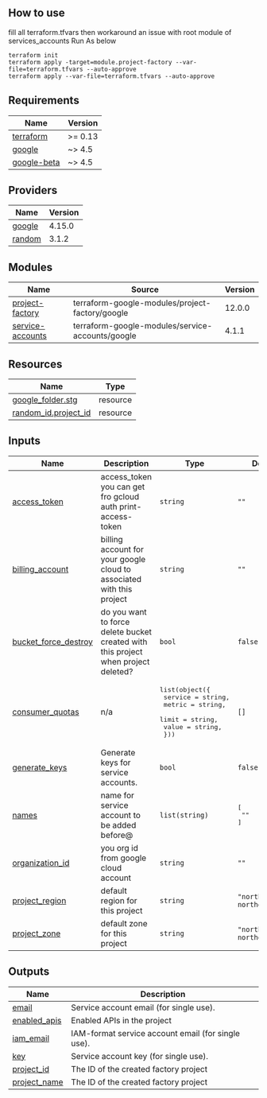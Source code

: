 ## How to use 
fill all terraform.tfvars
then workaround an issue with root module of services_accounts
Run As below
```
terraform init 
terraform apply -target=module.project-factory --var-file=terraform.tfvars --auto-approve
terraform apply --var-file=terraform.tfvars --auto-approve
```

## Requirements

| Name | Version |
|------|---------|
| <a name="requirement_terraform"></a> [terraform](#requirement\_terraform) | >= 0.13 |
| <a name="requirement_google"></a> [google](#requirement\_google) | ~> 4.5 |
| <a name="requirement_google-beta"></a> [google-beta](#requirement\_google-beta) | ~> 4.5 |

## Providers

| Name | Version |
|------|---------|
| <a name="provider_google"></a> [google](#provider\_google) | 4.15.0 |
| <a name="provider_random"></a> [random](#provider\_random) | 3.1.2 |

## Modules

| Name | Source | Version |
|------|--------|---------|
| <a name="module_project-factory"></a> [project-factory](#module\_project-factory) | terraform-google-modules/project-factory/google | 12.0.0 |
| <a name="module_service-accounts"></a> [service-accounts](#module\_service-accounts) | terraform-google-modules/service-accounts/google | 4.1.1 |

## Resources

| Name | Type |
|------|------|
| [google_folder.stg](https://registry.terraform.io/providers/hashicorp/google/latest/docs/resources/folder) | resource |
| [random_id.project_id](https://registry.terraform.io/providers/hashicorp/random/latest/docs/resources/id) | resource |

## Inputs

| Name | Description | Type | Default | Required |
|------|-------------|------|---------|:--------:|
| <a name="input_access_token"></a> [access\_token](#input\_access\_token) | access\_token you can get fro gcloud auth print-access-token | `string` | `""` | no |
| <a name="input_billing_account"></a> [billing\_account](#input\_billing\_account) | billing account for your google cloud to associated with this project | `string` | `""` | no |
| <a name="input_bucket_force_destroy"></a> [bucket\_force\_destroy](#input\_bucket\_force\_destroy) | do you want to force delete bucket created with this project when project deleted? | `bool` | `false` | no |
| <a name="input_consumer_quotas"></a> [consumer\_quotas](#input\_consumer\_quotas) | n/a | <pre>list(object({<br>    service = string,<br>    metric  = string,<br>    limit   = string,<br>    value   = string,<br>  }))</pre> | `[]` | no |
| <a name="input_generate_keys"></a> [generate\_keys](#input\_generate\_keys) | Generate keys for service accounts. | `bool` | `false` | no |
| <a name="input_names"></a> [names](#input\_names) | name for service account to be added before@ | `list(string)` | <pre>[<br>  ""<br>]</pre> | no |
| <a name="input_organization_id"></a> [organization\_id](#input\_organization\_id) | you org id from google cloud account | `string` | `""` | no |
| <a name="input_project_region"></a> [project\_region](#input\_project\_region) | default region for this project | `string` | `"northamerica-northeast1"` | no |
| <a name="input_project_zone"></a> [project\_zone](#input\_project\_zone) | default zone for this project | `string` | `"northamerica-northeast1-a"` | no |

## Outputs

| Name | Description |
|------|-------------|
| <a name="output_email"></a> [email](#output\_email) | Service account email (for single use). |
| <a name="output_enabled_apis"></a> [enabled\_apis](#output\_enabled\_apis) | Enabled APIs in the project |
| <a name="output_iam_email"></a> [iam\_email](#output\_iam\_email) | IAM-format service account email (for single use). |
| <a name="output_key"></a> [key](#output\_key) | Service account key (for single use). |
| <a name="output_project_id"></a> [project\_id](#output\_project\_id) | The ID of the created factory project |
| <a name="output_project_name"></a> [project\_name](#output\_project\_name) | The ID of the created factory project |
